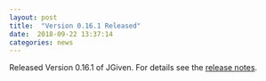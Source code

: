 ```yaml
---
layout: post
title:  "Version 0.16.1 Released"
date:  2018-09-22 13:37:14
categories: news
---
```


Released Version 0.16.1 of JGiven. For details see the [release notes](https://github.com/TNG/JGiven/releases/tag/v0.16.1).

[jgiven-gh]: https://github.com/TNG/JGiven
[jgiven]:    http://jgiven.org
